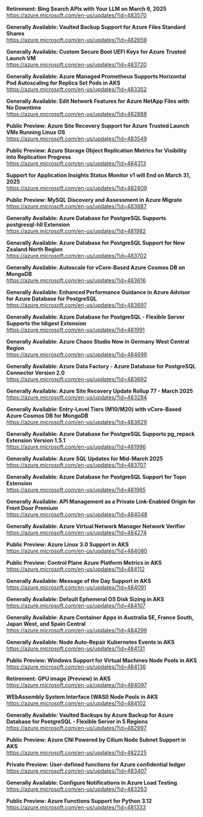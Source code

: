 **Retirement: Bing Search APIs with Your LLM on March 6, 2025**  
https://azure.microsoft.com/en-us/updates/?id=483570

**Generally Available: Vaulted Backup Support for Azure Files Standard Shares**  
https://azure.microsoft.com/en-us/updates/?id=482659

**Generally Available: Custom Secure Boot UEFI Keys for Azure Trusted Launch VM**  
https://azure.microsoft.com/en-us/updates/?id=483720

**Generally Available: Azure Managed Prometheus Supports Horizontal Pod Autoscaling for Replica Set Pods in AKS**  
https://azure.microsoft.com/en-us/updates/?id=483352

**Generally Available: Edit Network Features for Azure NetApp Files with No Downtime**  
https://azure.microsoft.com/en-us/updates/?id=482888

**Public Preview: Azure Site Recovery Support for Azure Trusted Launch VMs Running Linux OS**  
https://azure.microsoft.com/en-us/updates/?id=483549

**Public Preview: Azure Storage Object Replication Metrics for Visibility into Replication Progress**  
https://azure.microsoft.com/en-us/updates/?id=484313

**Support for Application Insights Status Monitor v1 will End on March 31, 2025**  
https://azure.microsoft.com/en-us/updates/?id=482409

**Public Preview: MySQL Discovery and Assessment in Azure Migrate**  
https://azure.microsoft.com/en-us/updates/?id=483687

**Generally Available: Azure Database for PostgreSQL Supports postgresql-hll Extension**  
https://azure.microsoft.com/en-us/updates/?id=481982

**Generally Available: Azure Database for PostgreSQL Support for New Zealand North Region**  
https://azure.microsoft.com/en-us/updates/?id=483702

**Generally Available: Autoscale for vCore-Based Azure Cosmos DB on MongoDB**  
https://azure.microsoft.com/en-us/updates/?id=483616

**Generally Available: Enhanced Performance Guidance in Azure Advisor for Azure Database for PostgreSQL**  
https://azure.microsoft.com/en-us/updates/?id=483697

**Generally Available: Azure Database for PostgreSQL - Flexible Server Supports the tdigest Extension**  
https://azure.microsoft.com/en-us/updates/?id=481991

**Generally Available: Azure Chaos Studio Now in Germany West Central Region**  
https://azure.microsoft.com/en-us/updates/?id=484696

**Generally Available: Azure Data Factory - Azure Database for PostgreSQL Connector Version 2.0**  
https://azure.microsoft.com/en-us/updates/?id=483692

**Generally Available: Azure Site Recovery Update Rollup 77 - March 2025**  
https://azure.microsoft.com/en-us/updates/?id=483284

**Generally Available: Entry-Level Tiers (M10/M20) with vCore-Based Azure Cosmos DB for MongoDB**  
https://azure.microsoft.com/en-us/updates/?id=483629

**Generally Available: Azure Database for PostgreSQL Supports pg_repack Extension Version 1.5.1**  
https://azure.microsoft.com/en-us/updates/?id=481996

**Generally Available: Azure SQL Updates for Mid-March 2025**  
https://azure.microsoft.com/en-us/updates/?id=483707

**Generally Available: Azure Database for PostgreSQL Support for Topn Extension**  
https://azure.microsoft.com/en-us/updates/?id=481965

**Generally Available: API Management as a Private Link-Enabled Origin for Front Door Premium**  
https://azure.microsoft.com/en-us/updates/?id=484048

**Generally Available: Azure Virtual Network Manager Network Verifier**  
https://azure.microsoft.com/en-us/updates/?id=484274

**Public Preview: Azure Linux 3.0 Support in AKS**  
https://azure.microsoft.com/en-us/updates/?id=484080

**Public Preview: Control Plane Azure Platform Metrics in AKS**  
https://azure.microsoft.com/en-us/updates/?id=484112

**Generally Available: Message of the Day Support in AKS**  
https://azure.microsoft.com/en-us/updates/?id=484091

**Generally Available: Default Ephemeral OS Disk Sizing in AKS**  
https://azure.microsoft.com/en-us/updates/?id=484107

**Generally Available: Azure Container Apps in Australia SE, France South, Japan West, and Spain Central**  
https://azure.microsoft.com/en-us/updates/?id=484299

**Generally Available: Node Auto-Repair Kubernetes Events in AKS**  
https://azure.microsoft.com/en-us/updates/?id=484131

**Public Preview: Windows Support for Virtual Machines Node Pools in AKS**  
https://azure.microsoft.com/en-us/updates/?id=484136

**Retirement: GPU image (Preview) in AKS**  
https://azure.microsoft.com/en-us/updates/?id=484097

**WEbAssembly System Interface (WASI) Node Pools in AKS**  
https://azure.microsoft.com/en-us/updates/?id=484102

**Generally Available: Vaulted Backups by Azure Backup for Azure Database for PostgreSQL - Flexible Server in 5 Regions**  
https://azure.microsoft.com/en-us/updates/?id=482997

**Public Preview: Azure CNI Powered by Cilium Node Subnet Support in AKS**  
https://azure.microsoft.com/en-us/updates/?id=482225

**Private Preview: User-defined functions for Azure confidential ledger**  
https://azure.microsoft.com/en-us/updates/?id=483407

**Generally Available: Configure Notifications in Azure Load Testing**  
https://azure.microsoft.com/en-us/updates/?id=483263

**Public Preview: Azure Functions Support for Python 3.12**  
https://azure.microsoft.com/en-us/updates/?id=481333